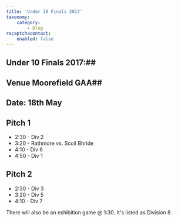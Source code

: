 ```yaml
---
title: 'Under 10 Finals 2017'
taxonomy:
    category:
        - Blog
recaptchacontact:
    enabled: false
---
```


## Under 10 Finals 2017:##
## Venue Moorefield GAA##
## Date: 18th May 

## Pitch 1
* 2:30 - Div 2 
* 3:20 - Rathmore vs. Scoil Bhride
* 4:10 - Div 6
* 4:50 - Div 1

## Pitch 2
* 2:30 - Div 3
* 3:20 - Div 5
* 4:10 - Div 7

There will also be an exhibition game @ 1:30. It's listed as Division 8.
